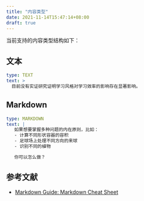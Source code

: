 ```yaml
---
title: "内容类型"
date: 2021-11-14T15:47:14+08:00
draft: true
---
```


当前支持的内容类型结构如下：

## 文本

```yaml
type: TEXT
text: >
  目前没有实证研究证明学习风格对学习效率的影响存在显著影响。
```

## Markdown

```yaml
type: MARKDOWN
text: |
   如果想要掌握多种问题的内在原则，比如：
   - 计算不同形状容器的容积
   - 足球场上处理不同方向的来球
   - 识别不同的植物

   你可以怎么做？
```

## 参考文献

* [Markdown Guide: Markdown Cheat Sheet](https://www.markdownguide.org/cheat-sheet/)

